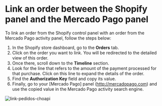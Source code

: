# Link an order between the Shopify panel and the Mercado Pago panel

To link an order from the Shopify control panel with an order from the Mercado Pago activity panel, follow the steps below:

1. In the Shopify store dashboard, go to the **Orders** tab.
2. Click on the order you want to link. You will be redirected to the detailed view of this order.
3. Once there, scroll down to the **Timeline** section.
4. Look for the line that refers to the amount of the payment processed for that purchase. Click on this line to expand the details of the order.
5. Find the **Authorization Key** field and copy its value.
6. Finally, go to your [Mercado Pago] panel (http://mercadopago.com) and use the copied value in the Mercado Pago activity search engine.

![link-pedidos-choapi](shopify-link-pedidos-en.png)
